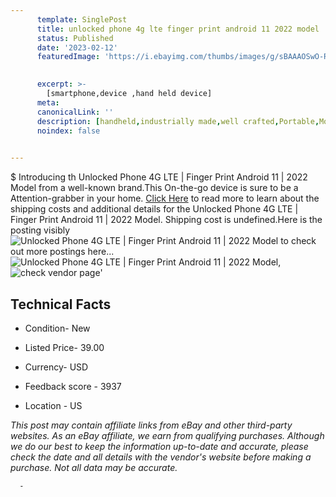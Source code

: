 ```yaml
---
      template: SinglePost
      title: unlocked phone 4g lte finger print android 11 2022 model
      status: Published
      date: '2023-02-12'
      featuredImage: 'https://i.ebayimg.com/thumbs/images/g/sBAAAOSwO-RjmxmP/s-l225.jpg'
       

      excerpt: >-
        [smartphone,device ,hand held device]
      meta:
      canonicalLink: ''
      description: [handheld,industrially made,well crafted,Portable,Mobile,Compact,Convenient,Lightweight,Maneuverable,Man-portable,Miniature,Carriable,Hand-held,Light,Holdable,Transportable,Mobile device,Pocket-sized,On-the-go,Wireless,Cordless,Compact size,Convenient size, smartphone,device ,hand held device]
      noindex: false
      

---
```

$
      Introducing th Unlocked Phone 4G LTE | Finger Print Android 11  | 2022 Model from a well-known brand.This On-the-go device  is sure to be a Attention-grabber in your home. [Click Here](https://www.ebay.com/itm/125665390040?hash=item1d423dadd8%3Ag%3AsBAAAOSwO-RjmxmP&mkevt=1&mkcid=1&mkrid=711-53200-19255-0&campid=%253CePNCampaignId%253E&customid=%253CreferenceId%253E&toolid=10049) to read more to learn about the shipping costs and additional details for the Unlocked Phone 4G LTE | Finger Print Android 11  | 2022 Model. Shipping cost is undefined.Here is the posting visibly ![Unlocked Phone 4G LTE | Finger Print Android 11  | 2022 Model](https://i.ebayimg.com/thumbs/images/g/sBAAAOSwO-RjmxmP/s-l225.jpg) to check out more postings here... ![Unlocked Phone 4G LTE | Finger Print Android 11  | 2022 Model](https://i.ebayimg.com/images/g/sBAAAOSwO-RjmxmP/s-l1200.jpg), ![check vendor page](https://origin-galleryplus.ebayimg.com/ws/web/125665390040_2_0_1/225x225.jpg,https://origin-galleryplus.ebayimg.com/ws/web/125665390040_3_0_1/225x225.jpg,https://origin-galleryplus.ebayimg.com/ws/web/125665390040_4_0_1/225x225.jpg,https://origin-galleryplus.ebayimg.com/ws/web/125665390040_5_0_1/225x225.jpg,https://origin-galleryplus.ebayimg.com/ws/web/125665390040_6_0_1/225x225.jpg)'

      

 ## Technical Facts 



     
      

 - Condition- New 


      

 - Listed Price- 39.00 


      

 - Currency- USD 


      

 - Feedback score - 3937 


      

 - Location - US 


      
      

 *_This post may contain affiliate links from eBay and other third-party websites. As an eBay affiliate, we earn from qualifying purchases. Although we do our best to keep the information up-to-date and accurate, please check the date and all details with the vendor's website before making a purchase. Not all data may be accurate._*




      -
